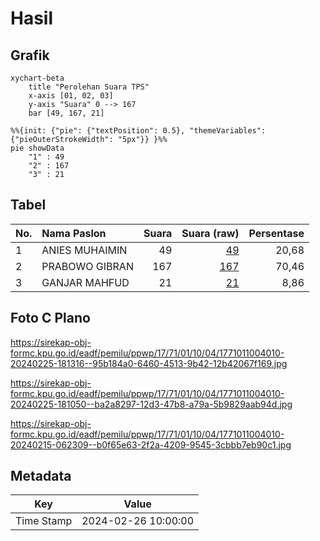 # Hasil

## Grafik

```mermaid
xychart-beta
    title "Perolehan Suara TPS"
    x-axis [01, 02, 03]
    y-axis "Suara" 0 --> 167
    bar [49, 167, 21]
```

```mermaid
%%{init: {"pie": {"textPosition": 0.5}, "themeVariables": {"pieOuterStrokeWidth": "5px"}} }%%
pie showData
    "1" : 49
    "2" : 167
    "3" : 21
```

## Tabel

| No. | Nama Paslon    | Suara | Suara (raw) | Persentase |
|:--- |:-------------- | -----:| -----------:| ----------:|
| 1   | ANIES MUHAIMIN | 49    | [49][p-1]   | 20,68      |
| 2   | PRABOWO GIBRAN | 167   | [167][p-2]  | 70,46      |
| 3   | GANJAR MAHFUD  | 21    | [21][p-3]   | 8,86       |


[p-1]: https://github.com/gigit-pemilu/pemilu-2024-17-bengkulu/blob/main/pilpres/hitung-suara/sub/17-bengkulu/sub/71-kota-bengkulu/sub/01-selebar/sub/1004-bumi-ayu/sub/010-tps/sub/paslon-1.txt
[p-2]: https://github.com/gigit-pemilu/pemilu-2024-17-bengkulu/blob/main/pilpres/hitung-suara/sub/17-bengkulu/sub/71-kota-bengkulu/sub/01-selebar/sub/1004-bumi-ayu/sub/010-tps/sub/paslon-2.txt
[p-3]: https://github.com/gigit-pemilu/pemilu-2024-17-bengkulu/blob/main/pilpres/hitung-suara/sub/17-bengkulu/sub/71-kota-bengkulu/sub/01-selebar/sub/1004-bumi-ayu/sub/010-tps/sub/paslon-3.txt

## Foto C Plano

https://sirekap-obj-formc.kpu.go.id/eadf/pemilu/ppwp/17/71/01/10/04/1771011004010-20240225-181316--95b184a0-6460-4513-9b42-12b42067f169.jpg

https://sirekap-obj-formc.kpu.go.id/eadf/pemilu/ppwp/17/71/01/10/04/1771011004010-20240225-181050--ba2a8297-12d3-47b8-a79a-5b9829aab94d.jpg

https://sirekap-obj-formc.kpu.go.id/eadf/pemilu/ppwp/17/71/01/10/04/1771011004010-20240215-062309--b0f65e63-2f2a-4209-9545-3cbbb7eb90c1.jpg


## Metadata

| Key        | Value               |
| ---------- | ------------------- |
| Time Stamp | 2024-02-26 10:00:00 |



